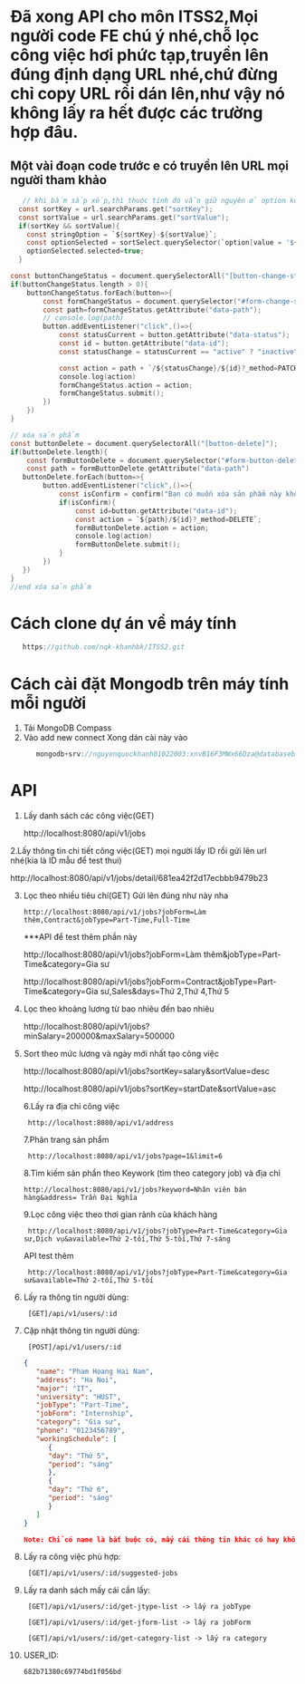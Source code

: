 # Đã xong API cho môn ITSS2,Mọi người code FE chú ý nhé,chỗ lọc công việc hơi phức tạp,truyền lên đúng định dạng URL nhé,chứ đừng chỉ copy URL rồi dán lên,như vậy nó không lấy ra hết được các trường hợp đâu.

## Một vài đoạn code trước e có truyền lên URL mọi người tham khảo

```c
   // khi bấm sắp xếp,thì thuộc tính đó vẫn giữ nguyên ở option ko mất đi (selected=true);
  const sortKey = url.searchParams.get("sortKey");
  const sortValue = url.searchParams.get("sortValue");
  if(sortKey && sortValue){
    const stringOption = `${sortKey}-${sortValue}`;
    const optionSelected = sortSelect.querySelector(`option[value = '${stringOption}']`);
    optionSelected.selected=true;
  }
```

```c
const buttonChangeStatus = document.querySelectorAll("[button-change-status]")
if(buttonChangeStatus.length > 0){
    buttonChangeStatus.forEach(button=>{
        const formChangeStatus = document.querySelector("#form-change-status");
        const path=formChangeStatus.getAttribute("data-path");
        // console.log(path)
        button.addEventListener("click",()=>{
            const statusCurrent = button.getAttribute("data-status");
            const id = button.getAttribute("data-id");
            const statusChange = statusCurrent == "active" ? "inactive":"active";

            const action = path + `/${statusChange}/${id}?_method=PATCH`;
            console.log(action)
            formChangeStatus.action = action;
            formChangeStatus.submit();
        })
    })
}

// xóa sản phẩm
const buttonDelete = document.querySelectorAll("[button-delete]");
if(buttonDelete.length){
    const formButtonDelete = document.querySelector("#form-button-delete");
    const path = formButtonDelete.getAttribute("data-path")
   buttonDelete.forEach(button=>{
        button.addEventListener("click",()=>{
            const isConfirm = confirm("Bạn có muốn xóa sản phẩm này không ?");
            if(isConfirm){
                const id=button.getAttribute("data-id");
                const action = `${path}/${id}?_method=DELETE`;
                formButtonDelete.action = action;
                console.log(action)
                formButtonDelete.submit();
            }
        })
   })
}
//end xóa sản phẩm
```

# Cách clone dự án về máy tính

```c
   https://github.com/nqk-khanhbk/ITSS2.git
```

# Cách cài đặt Mongodb trên máy tính mỗi người

1. Tải MongoDB Compass
2. Vào add new connect
   Xong dán cài này vào
   ```c
      mongodb+srv://nguyenquockhanh01022003:xnvB16F3MWx66Dza@databasebuild.7o62o.mongodb.net/ITSS2
   ```

# API

1. Lấy danh sách các công việc(GET)

   http://localhost:8080/api/v1/jobs

2.Lấy thông tin chi tiết công việc(GET) mọi người lấy ID rồi gửi lên url nhé(kia là ID mẫu để test thui)

http://localhost:8080/api/v1/jobs/detail/681ea42f2d17ecbbb9479b23

3.  Lọc theo nhiều tiêu chí(GET) Gửi lên đúng như này nha

        http://localhost:8080/api/v1/jobs?jobForm=Làm thêm,Contract&jobType=Part-Time,Full-Time

    \*\*\*API để test thêm phần này

    http://localhost:8080/api/v1/jobs?jobForm=Làm thêm&jobType=Part-Time&category=Gia sư

    http://localhost:8080/api/v1/jobs?jobForm=Contract&jobType=Part-Time&category=Gia sư,Sales&days=Thứ 2,Thứ 4,Thứ 5

4.  Lọc theo khoảng lương từ bao nhiêu đến bao nhiêu

    http://localhost:8080/api/v1/jobs?minSalary=200000&maxSalary=500000

5.  Sort theo mức lương và ngày mới nhất tạo công việc

    http://localhost:8080/api/v1/jobs?sortKey=salary&sortValue=desc

    http://localhost:8080/api/v1/jobs?sortKey=startDate&sortValue=asc

    6.Lấy ra địa chỉ công việc

         http://localhost:8080/api/v1/address

    7.Phân trang sản phẩm

         http://localhost:8080/api/v1/jobs?page=1&limit=6

    8.Tìm kiếm sản phẩn theo Keywork (tìm theo category job) và địa chỉ

        http://localhost:8080/api/v1/jobs?keyword=Nhân viên bán hàng&address= Trần Đại Nghĩa

    9.Lọc công việc theo thơi gian rảnh của khách hàng

         http://localhost:8080/api/v1/jobs?jobType=Part-Time&category=Gia sư,Dịch vụ&available=Thứ 2-tối,Thứ 5-tối,Thứ 7-sáng

    API test thêm

         http://localhost:8080/api/v1/jobs?jobType=Part-Time&category=Gia sư&available=Thứ 2-tối,Thứ 5-tối

6.  Lấy ra thông tin người dùng:
    
         [GET]/api/v1/users/:id

7.  Cập nhật thông tin người dùng:

         [POST]/api/v1/users/:id

      ``` json 
      {
         "name": "Pham Hoang Hai Nam",
         "address": "Ha Noi",
         "major": "IT",
         "university": "HUST",
         "jobType": "Part-Time",
         "jobForm": "Internship",
         "category": "Gia sư",
         "phone": "0123456789",
         "workingSchedule": [
            {
            "day": "Thứ 5",
            "period": "sáng"
            },
            {
            "day": "Thứ 6",
            "period": "sáng"
            }
         ]
      }
      
      Note: Chỉ có name là bắt buộc có, mấy cái thông tin khác có hay không không quan trọng, quan trọng là nếu không có thì không suggest ra cái công việc gì được đâu.

8.  Lấy ra công việc phù hợp:
    
         [GET]/api/v1/users/:id/suggested-jobs

9. Lấy ra danh sách mấy cái cần lấy:

        [GET]/api/v1/users/:id/get-jtype-list -> lấy ra jobType 

        [GET]/api/v1/users/:id/get-jform-list -> lấy ra jobForm

        [GET]/api/v1/users/:id/get-category-list -> lấy ra category

10. USER_ID:
    
        682b71380c69774bd1f056bd
